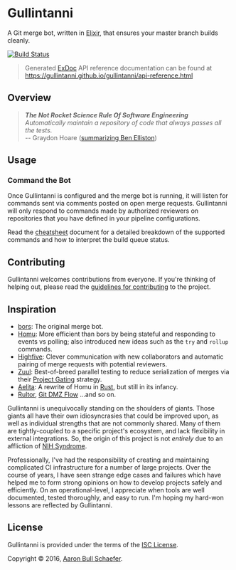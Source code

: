 Gullintanni
===========

A Git merge bot, written in [Elixir][], that ensures your master branch builds
cleanly.

[![Build Status](https://travis-ci.org/gullintanni/gullintanni.svg?branch=master)](https://travis-ci.org/gullintanni/gullintanni)

> Generated [ExDoc][] API reference documentation can be found at
> <https://gullintanni.github.io/gullintanni/api-reference.html>

[Elixir]: http://elixir-lang.org/
[ExDoc]: https://github.com/elixir-lang/ex_doc

Overview
--------

> _**The Not Rocket Science Rule Of Software Engineering**_  
> _Automatically maintain a repository of code that always passes all the tests._  
> -- Graydon Hoare ([summarizing Ben Elliston])

[summarizing Ben Elliston]: http://graydon.livejournal.com/186550.html 'technicalities: "not rocket science" (the story of monotone and bors)'

Usage
-----

### Command the Bot

Once Gullintanni is configured and the merge bot is running, it will listen for
commands sent via comments posted on open merge requests. Gullintanni will only
respond to commands made by authorized reviewers on repositories that you have
defined in your pipeline configurations.

Read the [cheatsheet][] document for a detailed breakdown of the supported
commands and how to interpret the build queue status.

[cheatsheet]: https://github.com/gullintanni/gullintanni/blob/master/pages/Cheatsheet.md

Contributing
------------

Gullintanni welcomes contributions from everyone. If you're thinking of helping
out, please read the [guidelines for contributing][CONTRIBUTING.md] to the
project.

[CONTRIBUTING.md]: https://github.com/gullintanni/gullintanni/blob/master/CONTRIBUTING.md

Inspiration
-----------

* [bors][]: The original merge bot.
* [Homu][]: More efficient than bors by being stateful and responding to events
  vs polling; also introduced new ideas such as the `try` and `rollup`
  commands.
* [Highfive][]: Clever communication with new collaborators and automatic
  pairing of merge requests with potential reviewers.
* [Zuul][]: Best-of-breed parallel testing to reduce serialization of merges
  via their [Project Gating][] strategy.
* [Aelita][]: A rewrite of Homu in [Rust][], but still in its infancy.
* [Rultor][], [Git DMZ Flow][] ...and so on.

[bors]: https://github.com/graydon/bors
[Homu]: https://github.com/servo/homu
[Highfive]: https://github.com/servo/highfive
[Zuul]: https://github.com/openstack-infra/zuul
[Project Gating]: http://docs.openstack.org/infra/zuul/gating.html
[Aelita]: https://github.com/AelitaBot/aelita
[Rust]: https://www.rust-lang.org/
[Rultor]: https://github.com/yegor256/rultor
[Git DMZ Flow]: https://gist.github.com/djspiewak/9f2f91085607a4859a66

Gullintanni is unequivocally standing on the shoulders of giants. Those giants
all have their own idiosyncrasies that could be improved upon, as well as
individual strengths that are not commonly shared. Many of them are
tightly-coupled to a specific project's ecosystem, and lack flexibility in
external integrations. So, the origin of this project is not _entirely_ due to
an affliction of [NIH Syndrome][].

Professionally, I've had the responsibility of creating and maintaining
complicated CI infrastructure for a number of large projects. Over the course
of years, I have seen strange edge cases and failures which have helped me to
form strong opinions on how to develop projects safely and efficiently. On an
operational-level, I appreciate when tools are well documented, tested
thoroughly, and easy to run. I'm hoping my hard-won lessons are reflected by
Gullintanni.

[NIH Syndrome]: https://en.wikipedia.org/wiki/Not_invented_here "Not Invented Here"

License
-------

Gullintanni is provided under the terms of the
[ISC License](https://en.wikipedia.org/wiki/ISC_license).

Copyright &copy; 2016, [Aaron Bull Schaefer](mailto:aaron@elasticdog.com).
